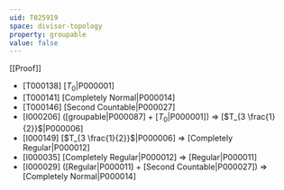 ```yaml
---
uid: T025919
space: divisor-topology
property: groupable
value: false
---
```

[[Proof]]

* [T000138] [$T_0$|P000001]
* [T000141] [Completely Normal|P000014]
* [T000146] [Second Countable|P000027]
* [I000206] ([groupable|P000087] + [$T_0$|P000001]) => [$T_{3 \frac{1}{2}}$|P000006]
* [I000149] [$T_{3 \frac{1}{2}}$|P000006] => [Completely Regular|P000012]
* [I000035] [Completely Regular|P000012] => [Regular|P000011]
* [I000029] ([Regular|P000011] + [Second Countable|P000027]) => [Completely Normal|P000014]

